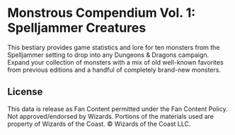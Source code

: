 # Monstrous Compendium Vol. 1: Spelljammer Creatures

This bestiary provides game statistics and lore for ten monsters from the Spelljammer setting to drop into any Dungeons & Dragons campaign. Expand your collection of monsters with a mix of old well-known favorites from previous editions and a handful of completely brand-new monsters.

## License

This data is release as Fan Content permitted under the Fan Content Policy. Not approved/endorsed by Wizards. Portions of the materials used are property of Wizards of the Coast. © Wizards of the Coast LLC.
